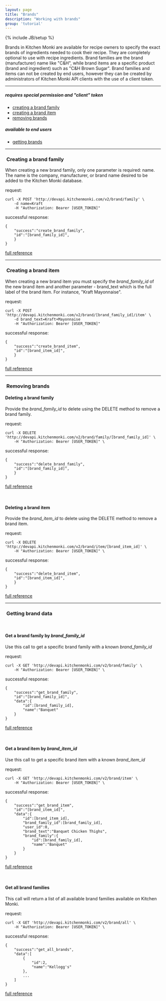 ```yaml
---
layout: page
title: "Brands"
description: "Working with brands"
group: 'tutorial'
---
```

{% include JB/setup %}


Brands in Kitchen Monki are available for recipe owners to specify the exact brands of ingredients needed
to cook their recipe.  They are completely optional to use with recipe ingredients.  Brand families are
the brand (manufacturer) name like "C&H", while brand items are a specific product (brand and ingredient)
such as "C&H Brown Sugar".  Brand families and items can not be created by end users, however they can
be created by administrators of Kitchen Monki API clients with the use of a client token.

-----------------

##### requires special permission and "client" token
* [creating a brand family](#create-brand-family)
* [creating a brand item](#create-brand-item)
* [removing brands](#deleting-brands)

##### available to end users
* [getting brands](#getting-brands)

-----------------

### <a id="create-brand-family">&nbsp;</a>Creating a brand family

When creating a new brand family, only one parameter is required: name.  The name is the company,
manufacturer, or brand name desired to be added to the Kitchen Monki database.

request:

	curl -X POST 'http://devapi.kitchenmonki.com/v2/brand/family' \
		-d name=Kraft
		-H "Authorization: Bearer [USER_TOKEN]"

successful response:

	{
		"success":"create_brand_family",
		"id":"[brand_family_id]",
		}
	}

<a href="http://km.local/api_docs/console?access_token=835fede3570d6eeee08ae94c5bd64d50#62" target="blank">full reference</a>

-----------------


### <a id="create-brand-item">&nbsp;</a>Creating a brand item

When creating a new brand item you must specify the *brand_family_id* of the new brand item and another
parameter - brand_text which is the full label of the brand item.  For instance, "Kraft Mayonnaise".

request:

	curl -X POST 'http://devapi.kitchenmonki.com/v2/brand/[brand_family_id]/item' \
		-d brand_text=Kraft+Mayonnaise
		-H "Authorization: Bearer [USER_TOKEN]"

successful response:

	{
		"success":"create_brand_item",
		"id":"[brand_item_id]",
		}
	}

<a href="http://km.local/api_docs/console?access_token=835fede3570d6eeee08ae94c5bd64d50#63" target="blank">full reference</a>

-----------------


### <a id="deleting-brands">&nbsp;</a>Removing brands

#### Deleting a brand family

Provide the *brand_family_id* to delete using the DELETE method to remove a brand family.

request:

	curl -X DELETE 'http://devapi.kitchenmonki.com/v2/brand/family/[brand_family_id]' \
		-H "Authorization: Bearer [USER_TOKEN]" \

successful response:

	{
		"success":"delete_brand_family",
		"id":"[brand_family_id]",
		}
	}

<a href="http://km.local/api_docs/console?access_token=835fede3570d6eeee08ae94c5bd64d50#68" target="blank">full reference</a>

&nbsp;

#### Deleting a brand item

Provide the *brand_item_id* to delete using the DELETE method to remove a brand item.

request:

	curl -X DELETE 'http://devapi.kitchenmonki.com/v2/brand/item/[brand_item_id]' \
		-H "Authorization: Bearer [USER_TOKEN]" \

successful response:

	{
		"success":"delete_brand_item",
		"id":"[brand_item_id]",
		}
	}


<a href="http://km.local/api_docs/console?access_token=835fede3570d6eeee08ae94c5bd64d50#69" target="blank">full reference</a>

-----------------


### <a id="getting-brands">&nbsp;</a>Getting brand data

&nbsp;

#### Get a brand family by *brand_family_id*

Use this call to get a specific brand family with a known *brand_family_id*

request:

	curl -X GET 'http://devapi.kitchenmonki.com/v2/brand/family' \
		-H "Authorization: Bearer [USER_TOKEN]" \

successful response:

	{
		"success":"get_brand_family",
		"id":"[brand_family_id]",
		"data":{
			"id":[brand_family_id],
			"name":"Banquet"
		}
	}

<a href="http://km.local/api_docs/console?access_token=835fede3570d6eeee08ae94c5bd64d50#60" target="blank">full reference</a>

&nbsp;

#### Get a brand item by *brand_item_id*

Use this call to get a specific brand item with a known *brand_item_id*

request:

	curl -X GET 'http://devapi.kitchenmonki.com/v2/brand/item' \
		-H "Authorization: Bearer [USER_TOKEN]" \

successful response:

	{
		"success":"get_brand_item",
		"id":"[brand_item_id]",
		"data":{
			"id":[brand_item_id],
			"brand_family_id":[brand_family_id],
			"user_id":0,
			"brand_text":"Banquet Chicken Thighs",
			"brand_family":{
				"id":[brand_family_id],
				"name":"Banquet"
			}
		}
	}

<a href="http://km.local/api_docs/console?access_token=835fede3570d6eeee08ae94c5bd64d50#67" target="blank">full reference</a>

&nbsp;

#### Get all brand families

This call will return a list of all available brand families available on Kitchen Monki.

request:

	curl -X GET 'http://devapi.kitchenmonki.com/v2/brand/all' \
		-H "Authorization: Bearer [USER_TOKEN]" \

successful response:

	{
		"success":"get_all_brands",
		"data":[
			{
				"id":2,
				"name":"Kellogg's"
			},
			...
		]
	}

<a href="http://km.local/api_docs/console?access_token=835fede3570d6eeee08ae94c5bd64d50#61" target="blank">full reference</a>


